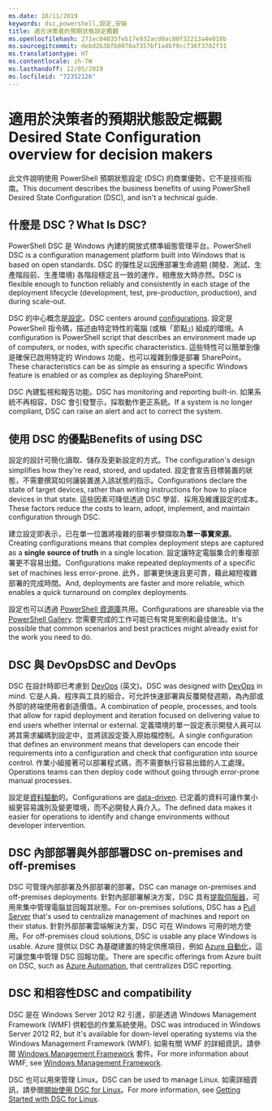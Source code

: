 ```yaml
---
ms.date: 10/11/2019
keywords: dsc,powershell,設定,安裝
title: 適合決策者的預期狀態設定概觀
ms.openlocfilehash: 271ec04035feb17e932acd0ac80f32213a4e018b
ms.sourcegitcommit: debd2b38fb8070a7357bf1a4bf9cc736f3702f31
ms.translationtype: HT
ms.contentlocale: zh-TW
ms.lasthandoff: 12/05/2019
ms.locfileid: "72352126"
---
```

# <a name="desired-state-configuration-overview-for-decision-makers"></a><span data-ttu-id="fd911-103">適用於決策者的預期狀態設定概觀</span><span class="sxs-lookup"><span data-stu-id="fd911-103">Desired State Configuration overview for decision makers</span></span>

<span data-ttu-id="fd911-104">此文件說明使用 PowerShell 預期狀態設定 (DSC) 的商業優勢，它不是技術指南。</span><span class="sxs-lookup"><span data-stu-id="fd911-104">This document describes the business benefits of using PowerShell Desired State Configuration (DSC), and isn't a technical guide.</span></span>

## <a name="what-is-dsc"></a><span data-ttu-id="fd911-105">什麼是 DSC？</span><span class="sxs-lookup"><span data-stu-id="fd911-105">What Is DSC?</span></span>

<span data-ttu-id="fd911-106">PowerShell DSC 是 Windows 內建的開放式標準組態管理平台。</span><span class="sxs-lookup"><span data-stu-id="fd911-106">PowerShell DSC is a configuration management platform built into Windows that is based on open standards.</span></span> <span data-ttu-id="fd911-107">DSC 的彈性足以因應部署生命週期 (開發、測試、生產階段前、生產環境) 各階段穩定且一致的運作，相應放大時亦然。</span><span class="sxs-lookup"><span data-stu-id="fd911-107">DSC is flexible enough to function reliably and consistently in each stage of the deployment lifecycle (development, test, pre-production, production), and during scale-out.</span></span>

<span data-ttu-id="fd911-108">DSC 的中心概念是[設定](../configurations/configurations.md)。</span><span class="sxs-lookup"><span data-stu-id="fd911-108">DSC centers around [configurations](../configurations/configurations.md).</span></span> <span data-ttu-id="fd911-109">設定是 PowerShell 指令碼，描述由特定特性的電腦 (或稱「節點」) 組成的環境。</span><span class="sxs-lookup"><span data-stu-id="fd911-109">A configuration is PowerShell script that describes an environment made up of computers, or nodes, with specific characteristics.</span></span> <span data-ttu-id="fd911-110">這些特性可以簡單到像是確保已啟用特定的 Windows 功能，也可以複雜到像是部署 SharePoint。</span><span class="sxs-lookup"><span data-stu-id="fd911-110">These characteristics can be as simple as ensuring a specific Windows feature is enabled or as complex as deploying SharePoint.</span></span>

<span data-ttu-id="fd911-111">DSC 內建監視和報告功能。</span><span class="sxs-lookup"><span data-stu-id="fd911-111">DSC has monitoring and reporting built-in.</span></span> <span data-ttu-id="fd911-112">如果系統不再相容，DSC 會引發警示，採取動作更正系統。</span><span class="sxs-lookup"><span data-stu-id="fd911-112">If a system is no longer compliant, DSC can raise an alert and act to correct the system.</span></span>

## <a name="benefits-of-using-dsc"></a><span data-ttu-id="fd911-113">使用 DSC 的優點</span><span class="sxs-lookup"><span data-stu-id="fd911-113">Benefits of using DSC</span></span>

<span data-ttu-id="fd911-114">設定的設計可簡化讀取、儲存及更新設定的方式。</span><span class="sxs-lookup"><span data-stu-id="fd911-114">The configuration's design simplifies how they're read, stored, and updated.</span></span> <span data-ttu-id="fd911-115">設定會宣告目標裝置的狀態，不需要撰寫如何讓裝置進入該狀態的指示。</span><span class="sxs-lookup"><span data-stu-id="fd911-115">Configurations declare the state of target devices, rather than writing instructions for how to place devices in that state.</span></span> <span data-ttu-id="fd911-116">這些因素可降低透過 DSC 學習、採用及維護設定的成本。</span><span class="sxs-lookup"><span data-stu-id="fd911-116">These factors reduce the costs to learn, adopt, implement, and maintain configuration through DSC.</span></span>

<span data-ttu-id="fd911-117">建立設定即表示，已在單一位置將複雜的部署步驟擷取為**單一事實來源**。</span><span class="sxs-lookup"><span data-stu-id="fd911-117">Creating configurations means that complex deployment steps are captured as a **single source of truth** in a single location.</span></span> <span data-ttu-id="fd911-118">設定讓特定電腦集合的重複部署更不容易出錯。</span><span class="sxs-lookup"><span data-stu-id="fd911-118">Configurations make repeated deployments of a specific set of machines less error-prone.</span></span> <span data-ttu-id="fd911-119">此外，部署更快速且更可靠，藉此縮短複雜部署的完成時間。</span><span class="sxs-lookup"><span data-stu-id="fd911-119">And, deployments are faster and more reliable, which enables a quick turnaround on complex deployments.</span></span>

<span data-ttu-id="fd911-120">設定也可以透過 [PowerShell 資源庫](https://powershellgallery.com)共用。</span><span class="sxs-lookup"><span data-stu-id="fd911-120">Configurations are shareable via the [PowerShell Gallery](https://powershellgallery.com).</span></span> <span data-ttu-id="fd911-121">您需要完成的工作可能已有常見案例和最佳做法。</span><span class="sxs-lookup"><span data-stu-id="fd911-121">It's possible that common scenarios and best practices might already exist for the work you need to do.</span></span>

## <a name="dsc-and-devops"></a><span data-ttu-id="fd911-122">DSC 與 DevOps</span><span class="sxs-lookup"><span data-stu-id="fd911-122">DSC and DevOps</span></span>

<span data-ttu-id="fd911-123">DSC 在設計時即已考慮到 [DevOps](http://blogs.technet.com/b/ashleymcglone/archive/2015/11/20/devops-for-n00bs-ie-windows-people.aspx) \(英文\)。</span><span class="sxs-lookup"><span data-stu-id="fd911-123">DSC was designed with [DevOps](http://blogs.technet.com/b/ashleymcglone/archive/2015/11/20/devops-for-n00bs-ie-windows-people.aspx) in mind.</span></span> <span data-ttu-id="fd911-124">它是人員、程序與工具的組合，可允許快速部署與反覆開發週期，為內部或外部的終端使用者創造價值。</span><span class="sxs-lookup"><span data-stu-id="fd911-124">A combination of people, processes, and tools that allow for rapid deployment and iteration focused on delivering value to end users whether internal or external.</span></span> <span data-ttu-id="fd911-125">定義環境的單一設定表示開發人員可以將其需求編碼到設定中，並將該設定簽入原始檔控制。</span><span class="sxs-lookup"><span data-stu-id="fd911-125">A single configuration that defines an environment means that developers can encode their requirements into a configuration and check that configuration into source control.</span></span> <span data-ttu-id="fd911-126">作業小組接著可以部署程式碼，而不需要執行容易出錯的人工處理。</span><span class="sxs-lookup"><span data-stu-id="fd911-126">Operations teams can then deploy code without going through error-prone manual processes.</span></span>

<span data-ttu-id="fd911-127">設定是[資料驅動](../configurations/configData.md)的。</span><span class="sxs-lookup"><span data-stu-id="fd911-127">Configurations are [data-driven](../configurations/configData.md).</span></span> <span data-ttu-id="fd911-128">已定義的資料可讓作業小組更容易識別及變更環境，而不必開發人員介入。</span><span class="sxs-lookup"><span data-stu-id="fd911-128">The defined data makes it easier for operations to identify and change environments without developer intervention.</span></span>

## <a name="dsc-on-premises-and-off-premises"></a><span data-ttu-id="fd911-129">DSC 內部部署與外部部署</span><span class="sxs-lookup"><span data-stu-id="fd911-129">DSC on-premises and off-premises</span></span>

<span data-ttu-id="fd911-130">DSC 可管理內部部署及外部部署的部署。</span><span class="sxs-lookup"><span data-stu-id="fd911-130">DSC can manage on-premises and off-premises deployments.</span></span> <span data-ttu-id="fd911-131">針對內部部署解決方案，DSC 具有[提取伺服器](../pull-server/pullServer.md)，可用來集中管理電腦並回報其狀態。</span><span class="sxs-lookup"><span data-stu-id="fd911-131">For on-premises solutions, DSC has a [Pull Server](../pull-server/pullServer.md) that's used to centralize management of machines and report on their status.</span></span> <span data-ttu-id="fd911-132">針對外部部署雲端解決方案，DSC 可在 Windows 可用的地方使用。</span><span class="sxs-lookup"><span data-stu-id="fd911-132">For off-premises cloud solutions, DSC is usable any place Windows is usable.</span></span>
<span data-ttu-id="fd911-133">Azure 提供以 DSC 為基礎建置的特定供應項目，例如 [Azure 自動化](https://azure.microsoft.com/en-us/documentation/services/automation/)，這可讓您集中管理 DSC 回報功能。</span><span class="sxs-lookup"><span data-stu-id="fd911-133">There are specific offerings from Azure built on DSC, such as [Azure Automation](https://azure.microsoft.com/en-us/documentation/services/automation/), that centralizes DSC reporting.</span></span>

## <a name="dsc-and-compatibility"></a><span data-ttu-id="fd911-134">DSC 和相容性</span><span class="sxs-lookup"><span data-stu-id="fd911-134">DSC and compatibility</span></span>

<span data-ttu-id="fd911-135">DSC 是在 Windows Server 2012 R2 引進，卻是透過 Windows Management Framework (WMF) 供較低的作業系統使用。</span><span class="sxs-lookup"><span data-stu-id="fd911-135">DSC was introduced in Windows Server 2012 R2, but it's available for down-level operating systems via the Windows Management Framework (WMF).</span></span> <span data-ttu-id="fd911-136">如需有關 WMF 的詳細資訊，請參閱 [Windows Management Framework](/powershell/scripting/wmf/overview) 套件。</span><span class="sxs-lookup"><span data-stu-id="fd911-136">For more information about WMF, see [Windows Management Framework](/powershell/scripting/wmf/overview).</span></span>

<span data-ttu-id="fd911-137">DSC 也可以用來管理 Linux。</span><span class="sxs-lookup"><span data-stu-id="fd911-137">DSC can be used to manage Linux.</span></span> <span data-ttu-id="fd911-138">如需詳細資訊，請參閱[開始使用 DSC for Linux](../getting-started/lnxGettingStarted.md)。</span><span class="sxs-lookup"><span data-stu-id="fd911-138">For more information, see [Getting Started with DSC for Linux](../getting-started/lnxGettingStarted.md).</span></span>
